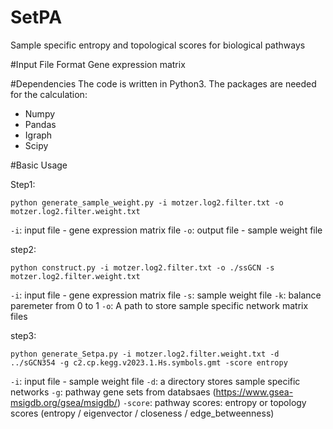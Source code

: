 # SetPA
Sample specific entropy and topological scores for biological pathways

#Input File Format 
Gene expression matrix

#Dependencies
The code is written in Python3. 
The packages are needed for the calculation: 
- Numpy 
- Pandas
- Igraph
- Scipy

#Basic Usage

Step1:
```
python generate_sample_weight.py -i motzer.log2.filter.txt -o motzer.log2.filter.weight.txt
```
`-i`: input file - gene expression matrix file
`-o`: output file - sample weight file

step2:
```
python construct.py -i motzer.log2.filter.txt -o ./ssGCN -s motzer.log2.filter.weight.txt
```

`-i`: input file - gene expression matrix file
`-s`: sample weight file
`-k`: balance paremeter from 0 to 1
`-o`: A path to store sample specific network matrix files

step3:
```
python generate_Setpa.py -i motzer.log2.filter.weight.txt -d ../sGCN354 -g c2.cp.kegg.v2023.1.Hs.symbols.gmt -score entropy
```
`-i`: input file - sample weight file
`-d`: a directory stores sample specific networks
`-g`: pathway gene sets from databsaes (https://www.gsea-msigdb.org/gsea/msigdb/)
`-score`: pathway scores: entropy or topology scores (entropy / eigenvector / closeness / edge_betweenness)
